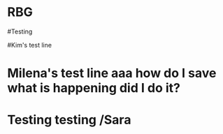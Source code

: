 # RBG

#Testing

#Kim's test line

# Milena's test line aaa how do I save what is happening did I do it?

# Testing testing /Sara
